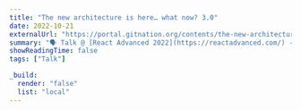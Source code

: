 ```yaml
---
title: "The new architecture is here… what now? 3.0"
date: 2022-10-21
externalUrl: "https://portal.gitnation.org/contents/the-new-architecture-is-here-what-now"
summary: "🗣 Talk @ [React Advanced 2022](https://reactadvanced.com/) - [slides](https://speakerdeck.com/kelset/2022-new-arch-indepth-talk-v3-dot-1-export)"
showReadingTime: false
tags: ["Talk"]

_build:
  render: "false"
  list: "local"
---
```

